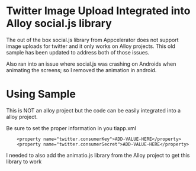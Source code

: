 Twitter Image Upload Integrated into Alloy social.js library
====
The out of the box social.js library from Appcelerator does not support image uploads for twitter and it only works on Alloy projects. This old sample has been updated to address both of those issues.

Also ran into an issue where social.js was crashing on Androids when animating the screens; so I removed the animation in android.

Using Sample
======
This is NOT an alloy project but the code can be easily integrated into a alloy project.

Be sure to set the proper information in you tiapp.xml

```
    <property name="twitter.consumerKey">ADD-VALUE-HERE</property>
    <property name="twitter.consumerSecret">ADD-VALUE-HERE</property>
```

I needed to also add the animatio.js library from the Alloy project to get this library to work
